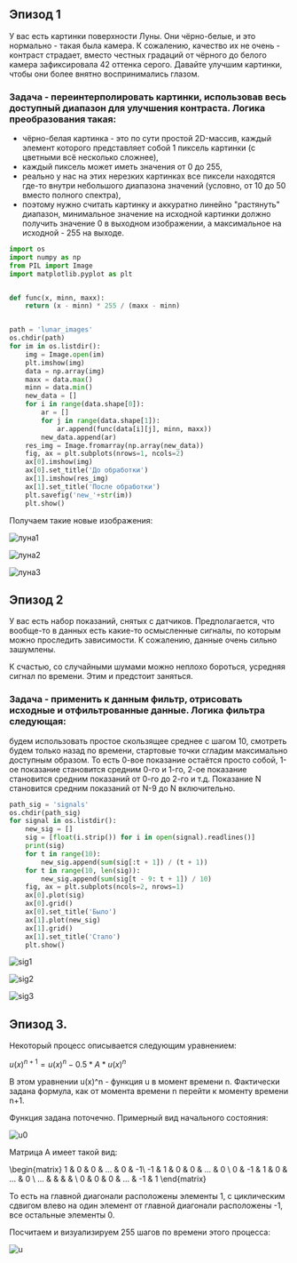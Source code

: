 ## Эпизод 1
У вас есть картинки поверхности Луны. Они чёрно-белые, и это нормально - такая была камера. К сожалению, качество их не очень - контраст страдает, вместо честных градаций от чёрного до белого камера зафиксировала 42 оттенка серого. Давайте улучшим картинки, чтобы они более внятно воспринимались глазом.

### Задача - переинтерполировать картинки, использовав весь доступный диапазон для улучшения контраста. Логика преобразования такая:

* чёрно-белая картинка - это по сути простой 2D-массив, каждый элемент которого представляет собой 1 пиксель картинки (с цветными всё несколько сложнее),
* каждый пиксель может иметь значения от 0 до 255,
* реально у нас на этих нерезких картинках все пиксели находятся где-то внутри небольшого диапазона значений (условно, от 10 до 50 вместо полного спектра),
* поэтому нужно считать картинку и аккуратно линейно "растянуть" диапазон, минимальное значение на исходной картинки должно получить значение 0 в выходном изображении, а максимальное на исходной - 255 на выходе.

```Python
import os
import numpy as np
from PIL import Image
import matplotlib.pyplot as plt


def func(x, minn, maxx):
    return (x - minn) * 255 / (maxx - minn)


path = 'lunar_images'
os.chdir(path)
for im in os.listdir():
    img = Image.open(im)
    plt.imshow(img)
    data = np.array(img)
    maxx = data.max()
    minn = data.min()
    new_data = []
    for i in range(data.shape[0]):
        ar = []
        for j in range(data.shape[1]):
            ar.append(func(data[i][j], minn, maxx))
        new_data.append(ar)
    res_img = Image.fromarray(np.array(new_data))
    fig, ax = plt.subplots(nrows=1, ncols=2)
    ax[0].imshow(img)
    ax[0].set_title('До обработки')
    ax[1].imshow(res_img)
    ax[1].set_title('После обработки')
    plt.savefig('new_'+str(im))
    plt.show()
```

Получаем такие новые изображения:

![луна1](new_lunar01.jpg)

![луна2](new_lunar02.jpg)

![луна3](new_lunar03.jpg)


## Эпизод 2
У вас есть набор показаний, снятых с датчиков. Предполагается, что вообще-то в данных есть какие-то осмысленные сигналы, по которым можно проследить зависимости. К сожалению, данные очень сильно зашумлены.

К счастью, со случайными шумами можно неплохо бороться, усредняя сигнал по времени. Этим и предстоит заняться.

### Задача - применить к данным фильтр, отрисовать исходные и отфильтрованные данные. Логика фильтра следующая:

будем использовать простое скользящее среднее с шагом 10,
смотреть будем только назад по времени,
стартовые точки сгладим максимально доступным образом.
То есть 0-вое показание остаётся просто собой, 1-ое показание становится средним 0-го и 1-го, 2-ое показание становится средним показаний от 0-го до 2-го и т.д. Показание N становится средним показаний от N-9 до N включительно.

```Python
path_sig = 'signals'
os.chdir(path_sig)
for signal in os.listdir():
    new_sig = []
    sig = [float(i.strip()) for i in open(signal).readlines()]
    print(sig)
    for t in range(10):
        new_sig.append(sum(sig[:t + 1]) / (t + 1))
    for t in range(10, len(sig)):
        new_sig.append(sum(sig[t - 9: t + 1]) / 10)
    fig, ax = plt.subplots(ncols=2, nrows=1)
    ax[0].plot(sig)
    ax[0].grid()
    ax[0].set_title('Было')
    ax[1].plot(new_sig)
    ax[1].grid()
    ax[1].set_title('Стало')
    plt.show()
```

![sig1](new_signal01.jpg)

![sig2](new_signal02.jpg)

![sig3](new_signal03.jpg)


## Эпизод 3.
Некоторый процесс описывается следующим уравнением:

$u(x)^{n+1} = u(x)^n - 0.5 * A * u(x)^n$

В этом уравнении u(x)^n - функция u в момент времени n. Фактически задана формула, как от момента времени n перейти к моменту времени n+1.

Функция задана поточечно. Примерный вид начального состояния:

![u0](u0.png)

Матрица A имеет такой вид:

 \begin{matrix}
   1 & 0 & 0 & ... & 0 & -1\\
   -1 & 1 & 0 & 0 & ... & 0 \\
   0 & -1 & 1 & 0 & ... & 0 \\
   ... &  &  &  & \\
   0 & 0 & 0 & ... & -1 & 1 
  \end{matrix} 

То есть на главной диагонали расположены элементы 1, с циклическим сдвигом влево на один элемент от главной диагонали расположены -1, все остальные элементы 0.

Посчитаем и визуализируем 255 шагов по времени этого процесса:

![u](u.gif)
